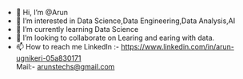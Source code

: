 - 👋 Hi, I’m @Arun
- 👀 I’m interested in Data Science,Data Engineering,Data Analysis,AI
- 🌱 I’m currently learning Data Science
- 💞️ I’m looking to collaborate on Learing and earing with data.
- 📫 How to reach me LinkedIn :- https://www.linkedin.com/in/arun-ugnikeri-05a830171 <br/>
                      Mail:- arunstechs@gmail.com
  
